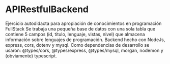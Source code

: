 # APIRestfulBackend
Ejercicio autodidacta para apropiación de conocimientos en programación FullStack
Se trabaja una pequeña base de datos con una sola tabla que contiene 5 campos (id, titulo, lenguaje, vistas, nivel) que almacena información sobre lenguajes de programación.
Backend hecho con NodeJs, express, cors, dotenv y mysql.
Como dependencias de desarrollo se usaron: @types/cors, @types/express, @types/mysql, morgan, nodemon y (obviamente) typescript.
